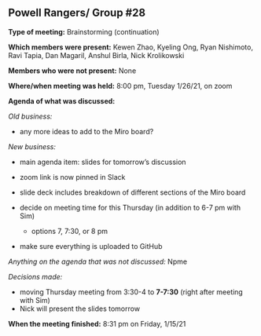 ## Powell Rangers/ Group #28


**Type of meeting:** Brainstorming (continuation)

**Which members were present:** Kewen Zhao, Kyeling Ong, Ryan Nishimoto, Ravi Tapia, Dan Magaril, Anshul Birla, Nick Krolikowski

**Members who were not present:** None

**Where/when meeting was held:** 8:00 pm, Tuesday 1/26/21, on zoom

**Agenda of what was discussed:**

*Old business:* 
+ any more ideas to add to the Miro board?

*New business:* 
+ main agenda item: slides for tomorrow’s discussion
+ zoom link is now pinned in Slack
+ slide deck includes breakdown of different sections of the Miro board

+ decide on meeting time for this Thursday (in addition to 6-7 pm with Sim)
  + options 7, 7:30, or 8 pm
+ make sure everything is uploaded to GitHub

*Anything on the agenda that was not discussed:*  Npme

*Decisions made:* 
+ moving Thursday meeting from 3:30-4 to **7-7:30** (right after meeting with Sim)
+ Nick will present the slides tomorrow

**When the meeting finished:** 8:31 pm on Friday, 1/15/21
